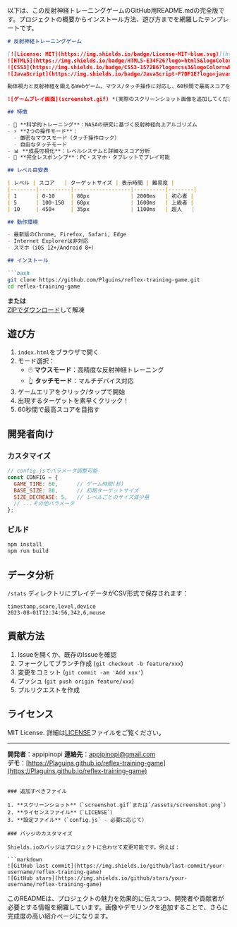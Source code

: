 以下は、この反射神経トレーニングゲームのGitHub用README.mdの完全版です。プロジェクトの概要からインストール方法、遊び方までを網羅したテンプレートです。

```markdown
# 反射神経トレーニングゲーム

[![License: MIT](https://img.shields.io/badge/License-MIT-blue.svg)](https://opensource.org/licenses/MIT)
![HTML5](https://img.shields.io/badge/HTML5-E34F26?logo=html5&logoColor=white)
![CSS3](https://img.shields.io/badge/CSS3-1572B6?logo=css3&logoColor=white)
![JavaScript](https://img.shields.io/badge/JavaScript-F7DF1E?logo=javascript&logoColor=black)

動体視力と反射神経を鍛えるWebゲーム。マウス/タッチ操作に対応し、60秒間で最高スコアを目指します。

![ゲームプレイ画面](screenshot.gif) *(実際のスクリーンショット画像を追加してください)*

## 特徴

- 🎯 **科学的トレーニング**：NASAの研究に基づく反射神経向上アルゴリズム
- ⚡ **2つの操作モード**：
  - 厳密なマウスモード（タッチ操作ロック）
  - 自由なタッチモード
- 📊 **成長可視化**：レベルシステムと詳細なスコア分析
- 📱 **完全レスポンシブ**：PC・スマホ・タブレットでプレイ可能

## レベル目安表

| レベル | スコア   | ターゲットサイズ | 表示時間 | 難易度 |
|--------|----------|------------------|----------|--------|
| 1      | 0-10     | 80px             | 2000ms   | 初心者 |
| 5      | 100-150  | 60px             | 1600ms   | 上級者 |
| 10     | 450+     | 35px             | 1100ms   | 超人   |

## 動作環境

- 最新版のChrome, Firefox, Safari, Edge
- Internet Explorerは非対応
- スマホ（iOS 12+/Android 8+）

## インストール

```bash
git clone https://github.com/Plguins/reflex-training-game.git
cd reflex-training-game
```

**または**  
[ZIPでダウンロード](https://github.com/web-tetris-room/reflex-training-game/releases/tag/V1.1/index.html)して解凍

## 遊び方

1. `index.html`をブラウザで開く
2. モード選択：
   - 🖱️ **マウスモード**：高精度な反射神経トレーニング
   - 👆 **タッチモード**：マルチデバイス対応
3. ゲームエリアをクリック/タップで開始
4. 出現するターゲットを素早くクリック！
5. 60秒間で最高スコアを目指す

## 開発者向け

### カスタマイズ

```javascript
// config.jsでパラメータ調整可能
const CONFIG = {
  GAME_TIME: 60,      // ゲーム時間(秒)
  BASE_SIZE: 80,      // 初期ターゲットサイズ
  SIZE_DECREASE: 5,   // レベルごとのサイズ減少量
  // ...その他パラメータ
};
```

### ビルド

```bash
npm install
npm run build
```

## データ分析

`/stats` ディレクトリにプレイデータがCSV形式で保存されます：

```csv
timestamp,score,level,device
2023-08-01T12:34:56,342,6,mouse
```

## 貢献方法

1. Issueを開くか、既存のIssueを確認
2. フォークしてブランチ作成 (`git checkout -b feature/xxx`)
3. 変更をコミット (`git commit -am 'Add xxx'`)
4. プッシュ (`git push origin feature/xxx`)
5. プルリクエストを作成

## ライセンス

MIT License. 詳細は[LICENSE](LICENSE)ファイルをご覧ください。

---

**開発者**：appipinopi 
**連絡先**：appipinopi@gmail.com  
**デモ**：[https://Plaguins.github.io/reflex-training-game](https://Plaguins.github.io/reflex-training-game)
```

### 追加すべきファイル

1. **スクリーンショット**（`screenshot.gif`または`/assets/screenshot.png`）
2. **ライセンスファイル**（`LICENSE`）
3. **設定ファイル**（`config.js` - 必要に応じて）

### バッジのカスタマイズ

Shields.ioのバッジはプロジェクトに合わせて変更可能です。例えば：

```markdown
![GitHub last commit](https://img.shields.io/github/last-commit/your-username/reflex-training-game)
![GitHub stars](https://img.shields.io/github/stars/your-username/reflex-training-game)
```

このREADMEは、プロジェクトの魅力を効果的に伝えつつ、開発者や貢献者が必要とする情報を網羅しています。画像やデモリンクを追加することで、さらに完成度の高い紹介ページになります。
